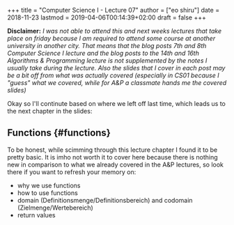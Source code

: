 +++
title = "Computer Science I - Lecture 07"
author = ["eo shiru"]
date = 2018-11-23
lastmod = 2019-04-06T00:14:39+02:00
draft = false
+++

**Disclaimer:** _I was not able to attend this and next weeks lectures that take place on friday because I am required to attend some course at another university in another city. That means that the blog posts 7th and 8th Computer Science I lecture and the blog posts to the 14th and 16th Algorithms & Programming lecture is not supplemented by the notes I usually take during the lecture. Also the slides that I cover in each post may be a bit off from what was actually covered (especially in CS01 because I "guess" what we covered, while for A&P a classmate hands me the covered slides)_

Okay so I'll continute based on where we left off last time, which leads us to the next chapter in the slides:


## Functions {#functions}

To be honest, while scimming through this lecture chapter I found it to be pretty basic. It is imho not worth it to cover here because there is nothing new in comparison to what we already covered in the A&P lectures, so look there if you want to refresh your memory on:

-   why we use functions
-   how to use functions
-   domain (Definitionsmenge/Definitionsbereich) and codomain (Zielmenge/Wertebereich)
-   return values
